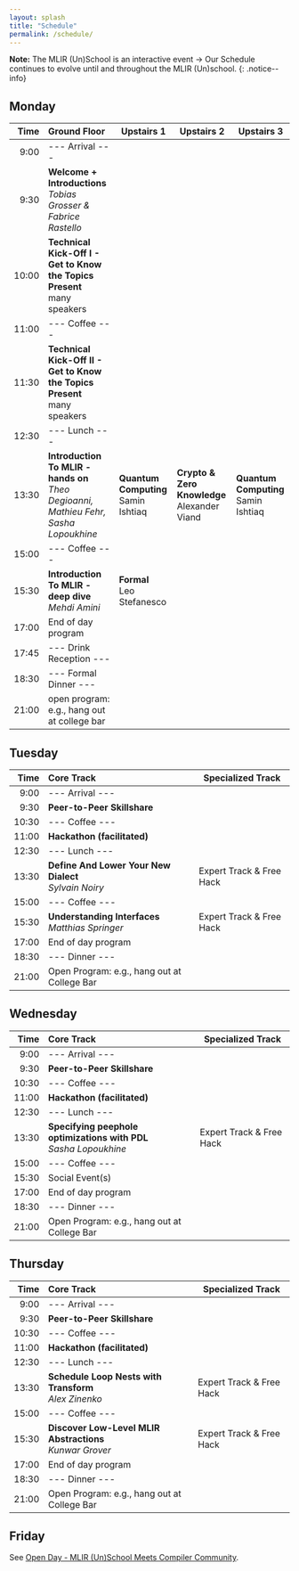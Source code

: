 ```yaml
---
layout: splash
title: "Schedule"
permalink: /schedule/
---
```


**Note:** The MLIR (Un)School is an interactive event → Our Schedule continues to evolve until and throughout the MLIR (Un)school.
{: .notice--info}

## Monday

| Time  | Ground Floor                                                                              | Upstairs 1                              | Upstairs 2                                               | Upstairs 3                             |
|-----: |:------------------------------------------------------------------------------------------| ----------------------------------------| ---------------------------------------------------------| ----------------------------------------|
|  9:00 | --- Arrival ---                                                                           |                                         |                                                          |                                         |
|  9:30 | **Welcome + Introductions** <br>*Tobias Grosser & Fabrice Rastello*                       |                                         |                                                          |                                         |
| 10:00 | **Technical Kick-Off I - Get to Know the Topics Present** <br> many speakers              |                                         |                                                          |                                         |
| 11:00 | --- Coffee ---                                                                            |                                         |                                                          |                                         |
| 11:30 | **Technical Kick-Off II - Get to Know the Topics Present** <br> many speakers             |                                         |                                                          |                                         |
| 12:30 | --- Lunch ---                                                                             |                                         |                                                          |                                         |
| 13:30 | **Introduction To MLIR - hands on** <br> *Theo Degioanni, Mathieu Fehr, Sasha Lopoukhine* | **Quantum Computing**<br> Samin Ishtiaq | **Crypto & Zero Knowledge**<br> Alexander Viand          | **Quantum Computing**<br> Samin Ishtiaq |
| 15:00 | --- Coffee ---                                                                            |                                         |                                                          |                                         |
| 15:30 | **Introduction To MLIR - deep dive** <br> *Mehdi Amini*                                   | **Formal**<br> Leo Stefanesco           |                                                          |                                         |
| 17:00 | End of day program                                                                        |                                         |                                                          |                                         |
| 17:45 | --- Drink Reception ---					                            |                                         |                                                          |                                         |
| 18:30 | --- Formal Dinner ---                                                                     |                                         |                                                          |                                         |
| 21:00 | open program: e.g., hang out at college bar                                               |                                         |                                                          |                                         |

## Tuesday

| Time  |  Core Track                                                            | Specialized Track                 |
|-----: |:------------------------------------------------------------------- | ------------------------ |
|  9:00 | --- Arrival ---                                                     |                          |
|  9:30 | **Peer-to-Peer Skillshare**                                         |                          |
| 10:30 | --- Coffee ---                                                      |                          |
| 11:00 | **Hackathon (facilitated)**                                          |                          |
| 12:30 | --- Lunch ---                                                       |                          |
| 13:30 | **Define And Lower Your New Dialect** <br> *Sylvain Noiry*           | Expert Track & Free Hack |
| 15:00 | --- Coffee ---                                                      |                          |
| 15:30 | **Understanding Interfaces** <br> *Matthias Springer*   | Expert Track & Free Hack |
| 17:00 | End of day program                                                  |                          |
| 18:30 | --- Dinner ---                                               |                          |
| 21:00 | Open Program: e.g., hang out at College Bar                         |                          |

## Wednesday

| Time  |  Core Track                                                            | Specialized Track                 |
|-----: |:------------------------------------------------------------------- | ------------------------ |
|  9:00 | --- Arrival ---                                                     |                          |
|  9:30 | **Peer-to-Peer Skillshare**                                         |                          |
| 10:30 | --- Coffee ---                                                      |                          |
| 11:00 | **Hackathon (facilitated)**                                          |                          |
| 12:30 | --- Lunch ---                                                       |                          |
| 13:30 | **Specifying peephole optimizations with PDL** <br> *Sasha Lopoukhine*           | Expert Track & Free Hack |
| 15:00 | --- Coffee ---                                                      |                          |
| 15:30 | Social Event(s)   | |
| 17:00 | End of day program                                                  |                          |
| 18:30 | --- Dinner ---                                               |                          |
| 21:00 | Open Program: e.g., hang out at College Bar                         |                          |

## Thursday

| Time  |  Core Track                                                            | Specialized Track                 |
|-----: |:------------------------------------------------------------------- | ------------------------ |
|  9:00 | --- Arrival ---                                                     |                          |
|  9:30 | **Peer-to-Peer Skillshare**                                         |                          |
| 10:30 | --- Coffee ---                                                      |                          |
| 11:00 | **Hackathon (facilitated)**                                          |                          |
| 12:30 | --- Lunch ---                                                       |                          |
| 13:30 | **Schedule Loop Nests with Transform** <br> *Alex Zinenko*   | Expert Track & Free Hack |
| 15:00 | --- Coffee ---                                                      |                          |
| 15:30 | **Discover Low-Level MLIR Abstractions** <br> *Kunwar Grover*           | Expert Track & Free Hack |
| 17:00 | End of day program                                                  |                          |
| 18:30 | --- Dinner ---                                               |                          |
| 21:00 | Open Program: e.g., hang out at College Bar                         |                          |

## Friday

See [Open Day - MLIR (Un)School Meets Compiler Community](/open-friday).
